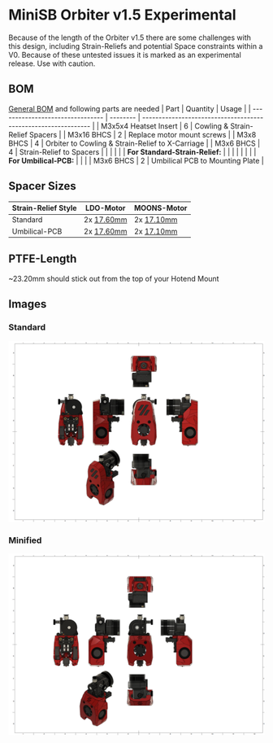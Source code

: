 # MiniSB Orbiter v1.5 Experimental

Because of the length of the Orbiter v1.5 there are some challenges with this design, including Strain-Reliefs and potential Space constraints within a V0. Because of these untested issues it is marked as an experimental release. Use with caution.

## BOM

[General BOM](/README.md#general-bom) and following parts are needed
| Part | Quantity | Usage |
| -------------------------------- | -------- | -------------------------------------------------------------- |
| M3x5x4 Heatset Insert | 6 | Cowling & Strain-Relief Spacers |
| M3x16 BHCS | 2 | Replace motor mount screws |
| M3x8 BHCS | 4 | Orbiter to Cowling & Strain-Relief to X-Carriage |
| M3x6 BHCS | 4 | Strain-Relief to Spacers |
| | | |
| **For Standard-Strain-Relief:** | | |
| | | |
| **For Umbilical-PCB:** | | |
| M3x6 BHCS | 2 | Umbilical PCB to Mounting Plate |

## Spacer Sizes

| Strain-Relief Style | LDO-Motor                                                     | MOONS-Motor                                                   |
| ------------------- | ------------------------------------------------------------- | ------------------------------------------------------------- |
| Standard            | 2x [17.60mm](/Spacers/Octagon-STL/Octagon_Spacer_17.60mm.stl) | 2x [17.10mm](/Spacers/Octagon-STL/Octagon_Spacer_17.10mm.stl) |
| Umbilical-PCB       | 2x [17.60mm](/Spacers/Octagon-STL/Octagon_Spacer_17.60mm.stl) | 2x [17.10mm](/Spacers/Octagon-STL/Octagon_Spacer_17.10mm.stl) |

## PTFE-Length

~23.20mm should stick out from the top of your Hotend Mount

## Images

### Standard

![Standard](images/Orbiter_v1.5_1.png)

### Minified

![Minified](images/Orbiter_v1.5_Minified_1.png)
